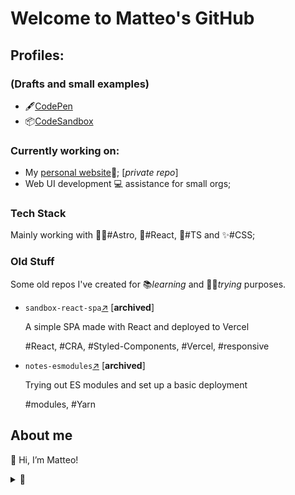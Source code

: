 # Welcome to Matteo's GitHub

## Profiles:

### (Drafts and small examples)

- 🖋[CodePen](https://codepen.io/matteo-spina)
- 📦[CodeSandbox](https://codesandbox.io/u/Matteo-Spina)

### Currently working on:

- My [personal website](https://www.matteos.land)🌄;  [_private repo_]
- Web UI development 💻 assistance for small orgs;

### Tech Stack

Mainly working with 👩‍🚀#Astro, 🚀#React, 🔵#TS and ✨#CSS;

### Old Stuff

Some old repos I've created for 📚*learning* and 🧪💥*trying* purposes.

- `sandbox-react-spa`[↗](https://github.com/Matteo-Spina/sandbox-react-spa) [**archived**]
  
    A simple SPA made with React and deployed to Vercel
  
    #React, #CRA, #Styled-Components, #Vercel, #responsive

- `notes-esmodules`[↗](https://github.com/Matteo-Spina/notes-esmodules) [**archived**]

    Trying out ES modules and set up a basic deployment

    #modules, #Yarn

## 
## About me

👋 Hi, I’m Matteo!

<details>
<summary>💭</summary>
<p>

*Shall be things ⚗⚙ or thoughts 📐💡, understanding is like catching a thrown ball⚾*

Is this a [Doggerel](https://www.vocabulary.com/dictionary/doggerel)?
</p>
</details>

<!---
Matteo-Spina/Matteo-Spina is a ✨ special ✨ repository because its `README.md` (this file) appears on your GitHub profile.
You can click the Preview link to take a look at your changes.
--->
